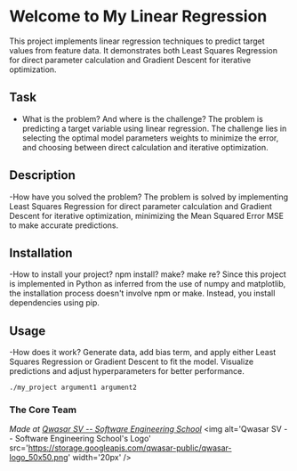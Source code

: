 # Welcome to My Linear Regression

This project implements linear regression techniques to predict target values from feature data. 
It demonstrates both Least Squares Regression for direct parameter calculation and Gradient Descent
for iterative optimization.

## Task
- What is the problem? And where is the challenge?
The problem is predicting a target variable using linear regression. The challenge lies in selecting the
optimal model parameters weights to minimize the error, and choosing between direct calculation and
iterative optimization.

## Description
-How have you solved the problem?
The problem is solved by implementing Least Squares Regression for direct parameter calculation and
Gradient Descent for iterative optimization, minimizing the Mean Squared Error MSE  to make accurate
predictions.

## Installation

-How to install your project? npm install? make? make re?
Since this project is implemented in Python as inferred from the use of numpy and matplotlib,
the installation process doesn't involve npm or make. Instead, you install dependencies using pip.


## Usage
-How does it work?
Generate data, add bias term, and apply either Least Squares Regression or Gradient Descent to fit the model.
Visualize predictions and adjust hyperparameters for better performance.

```
./my_project argument1 argument2
```

### The Core Team


<span><i>Made at <a href='https://qwasar.io'>Qwasar SV -- Software Engineering School</a></i></span>
<span><img alt='Qwasar SV -- Software Engineering School's Logo' src='https://storage.googleapis.com/qwasar-public/qwasar-logo_50x50.png' width='20px' /></span>
